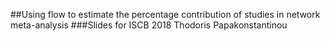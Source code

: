 ##Using flow to estimate the percentage contribution of studies in network meta-analysis
###Slides for ISCB 2018 Thodoris Papakonstantinou
